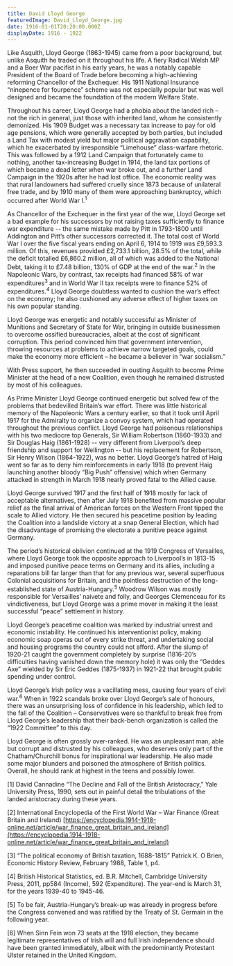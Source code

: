 ```yaml
---
title: David Lloyd George
featuredImage: David_Lloyd_George.jpg
date: 1916-01-01T20:20:00.000Z
displayDate: 1916 - 1922
---
```


Like Asquith, Lloyd George (1863-1945) came from a poor background, but unlike Asquith he traded on it throughout his life. A fiery Radical Welsh MP and a Boer War pacifist in his early years, he was a notably capable President of the Board of Trade before becoming a high-achieving reforming Chancellor of the Exchequer. His 1911 National Insurance “ninepence for fourpence” scheme was not especially popular but was well designed and became the foundation of the modern Welfare State.

Throughout his career, Lloyd George had a phobia about the landed rich – not the rich in general, just those with inherited land, whom he consistently demonized. His 1909 Budget was a necessary tax increase to pay for old age pensions, which were generally accepted by both parties, but included a Land Tax with modest yield but major political aggravation capability, which he exacerbated by irresponsible “Limehouse” class-warfare rhetoric. This was followed by a 1912 Land Campaign that fortunately came to nothing, another tax-increasing Budget in 1914, the land tax portions of which became a dead letter when war broke out, and a further Land Campaign in the 1920s after he had lost office. The economic reality was that rural landowners had suffered cruelly since 1873 because of unilateral free trade, and by 1910 many of them were approaching bankruptcy, which occurred after World War I.<sup>1</sup>

As Chancellor of the Exchequer in the first year of the war, Lloyd George set a bad example for his successors by not raising taxes sufficiently to finance war expenditure -- the same mistake made by Pitt in 1793-1800 until Addington and Pitt’s other successors corrected it. The total cost of World War I over the five fiscal years ending on April 6, 1914 to 1919 was £9,593.3 million. Of this, revenues provided £2,733.1 billion, 28.5% of the total, while the deficit totalled £6,860.2 million, all of which was added to the National Debt, taking it to £7.48 billion, 130% of GDP at the end of the war.<sup>2</sup> In the Napoleonic Wars, by contrast, tax receipts had financed 58% of war expenditures<sup>3</sup> and in World War II tax receipts were to finance 52% of expenditures.<sup>4</sup> Lloyd George doubtless wanted to cushion the war’s effect on the economy; he also cushioned any adverse effect of higher taxes on his own popular standing.

Lloyd George was energetic and notably successful as Minister of Munitions and Secretary of State for War, bringing in outside businessmen to overcome ossified bureaucracies, albeit at the cost of significant corruption. This period convinced him that government intervention, throwing resources at problems to achieve narrow targeted goals, could make the economy more efficient – he became a believer in “war socialism.”

With Press support, he then succeeded in ousting Asquith to become Prime Minister at the head of a new Coalition, even though he remained distrusted by most of his colleagues.

As Prime Minister Lloyd George continued energetic but solved few of the problems that bedevilled Britain’s war effort. There was little historical memory of the Napoleonic Wars a century earlier, so that it took until April 1917 for the Admiralty to organize a convoy system, which had operated throughout the previous conflict. Lloyd George had poisonous relationships with his two mediocre top Generals, Sir William Robertson (1860-1933) and Sir Douglas Haig (1861-1928) -- very different from Liverpool’s deep friendship and support for Wellington -- but his replacement for Robertson, Sir Henry Wilson (1864-1922), was no better. Lloyd George’s hatred of Haig went so far as to deny him reinforcements in early 1918 (to prevent Haig launching another bloody “Big Push” offensive) which when Germany attacked in strength in March 1918 nearly proved fatal to the Allied cause.

Lloyd George survived 1917 and the first half of 1918 mostly for lack of acceptable alternatives, then after July 1918 benefited from massive popular relief as the final arrival of American forces on the Western Front tipped the scale to Allied victory. He then secured his peacetime position by leading the Coalition into a landslide victory at a snap General Election, which had the disadvantage of promising the electorate a punitive peace against Germany.

The period’s historical oblivion continued at the 1919 Congress of Versailles, where Lloyd George took the opposite approach to Liverpool’s in 1813-15 and imposed punitive peace terms on Germany and its allies, including a reparations bill far larger than that for any previous war, several superfluous Colonial acquisitions for Britain, and the pointless destruction of the long-established state of Austria-Hungary.<sup>5</sup> Woodrow Wilson was mostly responsible for Versailles’ naivete and folly, and Georges Clemenceau for its vindictiveness, but Lloyd George was a prime mover in making it the least successful “peace” settlement in history.

Lloyd George’s peacetime coalition was marked by industrial unrest and economic instability. He continued his interventionist policy, making economic soap operas out of every strike threat, and undertaking social and housing programs the country could not afford. After the slump of 1920-21 caught the government completely by surprise (1816-20’s difficulties having vanished down the memory hole) it was only the “Geddes Axe” wielded by Sir Eric Geddes (1875-1937) in 1921-22 that brought public spending under control.

Lloyd George’s Irish policy was a vacillating mess, causing four years of civil war.<sup>6</sup> When in 1922 scandals broke over Lloyd George’s sale of honours, there was an unsurprising loss of confidence in his leadership, which led to the fall of the Coalition – Conservatives were so thankful to break free from Lloyd George’s leadership that their back-bench organization is called the “1922 Committee” to this day.

Lloyd George is often grossly over-ranked. He was an unpleasant man, able but corrupt and distrusted by his colleagues, who deserves only part of the Chatham/Churchill bonus for inspirational war leadership. He also made some major blunders and poisoned the atmosphere of British politics. Overall, he should rank at highest in the teens and possibly lower.

\[1] David Cannadine “The Decline and Fall of the British Aristocracy,” Yale University Press, 1990, sets out in painful detail the tribulations of the landed aristocracy during these years.

\[2] International Encyclopedia of the First World War – War Finance (Great Britain and Ireland) [https://encyclopedia.1914-1918-online.net/article/war_finance_great_britain_and_ireland](https://encyclopedia.1914-1918-online.net/article/war_finance_great_britain_and_ireland)

\[3] “The political economy of British taxation, 1688-1815” Patrick K. O Brien, Economic History Review, February 1988, Table 1, p4.

\[4] British Historical Statistics, ed. B.R. Mitchell, Cambridge University Press, 2011, pp584 (Income), 592 (Expenditure). The year-end is March 31, for the years 1939-40 to 1945-46.

\[5] To be fair, Austria-Hungary’s break-up was already in progress before the Congress convened and was ratified by the Treaty of St. Germain in the following year.

\[6] When Sinn Fein won 73 seats at the 1918 election, they became legitimate representatives of Irish will and full Irish independence should have been granted immediately, albeit with the predominantly Protestant Ulster retained in the United Kingdom.

